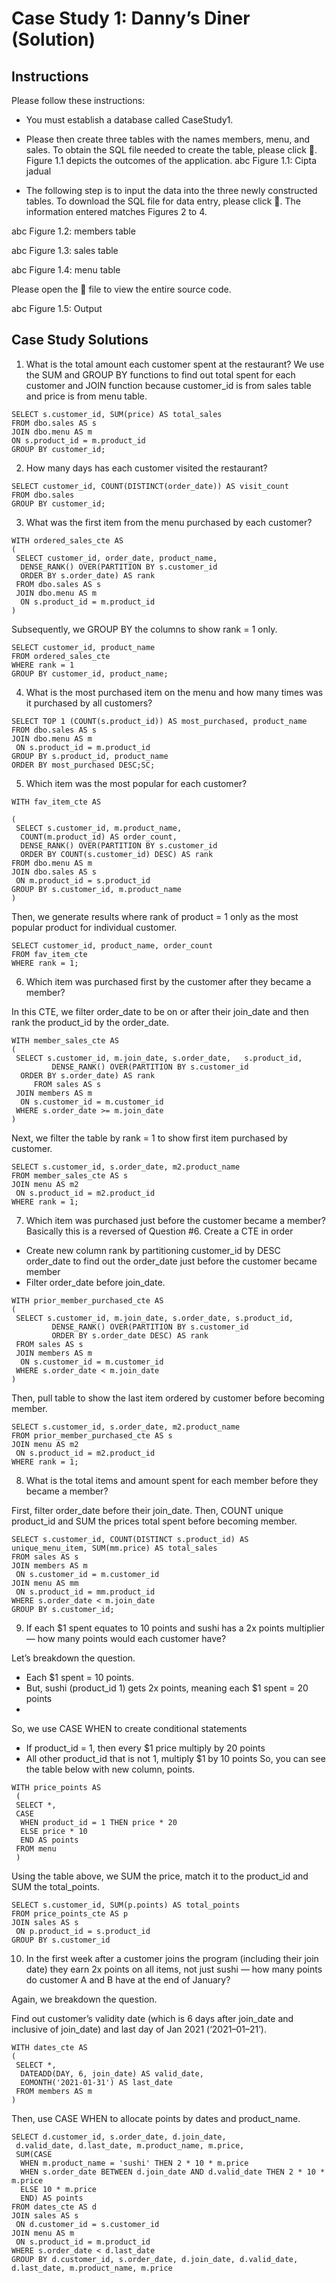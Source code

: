 # Case Study 1: Danny’s Diner (Solution)

## Instructions

Please follow these instructions:

- You must establish a database called CaseStudy1.
- Please then create three tables with the names members, menu, and sales. To obtain the SQL file needed to create the table, please click 💾. Figure 1.1 depicts the outcomes of the application.
abc
Figure 1.1: Cipta jadual

- The following step is to input the data into the three newly constructed tables. To download the SQL file for data entry, please click 💾. The information entered matches Figures 2 to 4.

abc
Figure 1.2: members table

abc
Figure 1.3: sales table

abc
Figure 1.4: menu table

Please open the 📁 file to view the entire source code.

abc
Figure 1.5: Output

## Case Study Solutions

1. What is the total amount each customer spent at the restaurant?
We use the SUM and GROUP BY functions to find out total spent for each customer and JOIN function because customer_id is from sales table and price is from menu table.

```
SELECT s.customer_id, SUM(price) AS total_sales
FROM dbo.sales AS s
JOIN dbo.menu AS m
ON s.product_id = m.product_id
GROUP BY customer_id; 
```

2. How many days has each customer visited the restaurant?
```
SELECT customer_id, COUNT(DISTINCT(order_date)) AS visit_count
FROM dbo.sales
GROUP BY customer_id;
```

3. What was the first item from the menu purchased by each customer?
```
WITH ordered_sales_cte AS
(
 SELECT customer_id, order_date, product_name,
  DENSE_RANK() OVER(PARTITION BY s.customer_id
  ORDER BY s.order_date) AS rank
 FROM dbo.sales AS s
 JOIN dbo.menu AS m
  ON s.product_id = m.product_id
)
```

Subsequently, we GROUP BY the columns to show rank = 1 only.

```
SELECT customer_id, product_name
FROM ordered_sales_cte
WHERE rank = 1
GROUP BY customer_id, product_name;
```

4. What is the most purchased item on the menu and how many times was it purchased by all customers?

```
SELECT TOP 1 (COUNT(s.product_id)) AS most_purchased, product_name
FROM dbo.sales AS s
JOIN dbo.menu AS m
 ON s.product_id = m.product_id
GROUP BY s.product_id, product_name
ORDER BY most_purchased DESC;SC;
```
5. Which item was the most popular for each customer?
```
WITH fav_item_cte AS

(
 SELECT s.customer_id, m.product_name, 
  COUNT(m.product_id) AS order_count,
  DENSE_RANK() OVER(PARTITION BY s.customer_id
  ORDER BY COUNT(s.customer_id) DESC) AS rank
FROM dbo.menu AS m
JOIN dbo.sales AS s
 ON m.product_id = s.product_id
GROUP BY s.customer_id, m.product_name
)
```

Then, we generate results where rank of product = 1 only as the most popular product for individual customer.

```
SELECT customer_id, product_name, order_count
FROM fav_item_cte 
WHERE rank = 1;
```

6. Which item was purchased first by the customer after they became a member?

In this CTE, we filter order_date to be on or after their join_date and then rank the product_id by the order_date.

```
WITH member_sales_cte AS 
(
 SELECT s.customer_id, m.join_date, s.order_date,   s.product_id,
         DENSE_RANK() OVER(PARTITION BY s.customer_id
  ORDER BY s.order_date) AS rank
     FROM sales AS s
 JOIN members AS m
  ON s.customer_id = m.customer_id
 WHERE s.order_date >= m.join_date
)
```

Next, we filter the table by rank = 1 to show first item purchased by customer.

```
SELECT s.customer_id, s.order_date, m2.product_name 
FROM member_sales_cte AS s
JOIN menu AS m2
 ON s.product_id = m2.product_id
WHERE rank = 1;
```

7. Which item was purchased just before the customer became a member?
Basically this is a reversed of Question #6. Create a CTE in order

- Create new column rank by partitioning customer_id by DESC order_date to find out the order_date just before the customer became member
- Filter order_date before join_date.

```
WITH prior_member_purchased_cte AS 
(
 SELECT s.customer_id, m.join_date, s.order_date, s.product_id,
         DENSE_RANK() OVER(PARTITION BY s.customer_id
         ORDER BY s.order_date DESC) AS rank
 FROM sales AS s
 JOIN members AS m
  ON s.customer_id = m.customer_id
 WHERE s.order_date < m.join_date
)
```

Then, pull table to show the last item ordered by customer before becoming member.

```
SELECT s.customer_id, s.order_date, m2.product_name 
FROM prior_member_purchased_cte AS s
JOIN menu AS m2
 ON s.product_id = m2.product_id
WHERE rank = 1;
```

8. What is the total items and amount spent for each member before they became a member?

First, filter order_date before their join_date. Then, COUNT unique product_id and SUM the prices total spent before becoming member.

```
SELECT s.customer_id, COUNT(DISTINCT s.product_id) AS unique_menu_item, SUM(mm.price) AS total_sales
FROM sales AS s
JOIN members AS m
 ON s.customer_id = m.customer_id
JOIN menu AS mm
 ON s.product_id = mm.product_id
WHERE s.order_date < m.join_date
GROUP BY s.customer_id;
```

9. If each $1 spent equates to 10 points and sushi has a 2x points multiplier — how many points would each customer have?

Let’s breakdown the question.

- Each $1 spent = 10 points.
- But, sushi (product_id 1) gets 2x points, meaning each $1 spent = 20 points
- 
So, we use CASE WHEN to create conditional statements
- If product_id = 1, then every $1 price multiply by 20 points
- All other product_id that is not 1, multiply $1 by 10 points
So, you can see the table below with new column, points.

```
WITH price_points AS
 (
 SELECT *, 
 CASE
  WHEN product_id = 1 THEN price * 20
  ELSE price * 10
  END AS points
 FROM menu
 )
```
 
Using the table above, we SUM the price, match it to the product_id and SUM the total_points.

```
SELECT s.customer_id, SUM(p.points) AS total_points
FROM price_points_cte AS p
JOIN sales AS s
 ON p.product_id = s.product_id
GROUP BY s.customer_id
```

10. In the first week after a customer joins the program (including their join date) they earn 2x points on all items, not just sushi — how many points do customer A and B have at the end of January?

Again, we breakdown the question.

Find out customer’s validity date (which is 6 days after join_date and inclusive of join_date) and last day of Jan 2021 (‘2021–01–21’).
```
WITH dates_cte AS 
(
 SELECT *, 
  DATEADD(DAY, 6, join_date) AS valid_date, 
  EOMONTH('2021-01-31') AS last_date
 FROM members AS m
)
```

Then, use CASE WHEN to allocate points by dates and product_name.

```
SELECT d.customer_id, s.order_date, d.join_date, 
 d.valid_date, d.last_date, m.product_name, m.price,
 SUM(CASE
  WHEN m.product_name = 'sushi' THEN 2 * 10 * m.price
  WHEN s.order_date BETWEEN d.join_date AND d.valid_date THEN 2 * 10 * m.price
  ELSE 10 * m.price
  END) AS points
FROM dates_cte AS d
JOIN sales AS s
 ON d.customer_id = s.customer_id
JOIN menu AS m
 ON s.product_id = m.product_id
WHERE s.order_date < d.last_date
GROUP BY d.customer_id, s.order_date, d.join_date, d.valid_date, d.last_date, m.product_name, m.price
```
